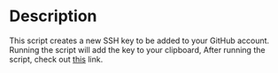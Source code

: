 # Description
This script creates a new SSH key to be added
to your GitHub account. Running the script will add the
key to your clipboard, After running the script,
check out [this](https://docs.github.com/en/free-pro-team@latest/github/authenticating-to-github/adding-a-new-ssh-key-to-your-github-account) link.
